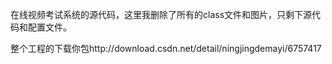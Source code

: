
在线视频考试系统的源代码，这里我删除了所有的class文件和图片，只剩下源代码和配置文件。

整个工程的下载你包http://download.csdn.net/detail/ningjingdemayi/6757417
